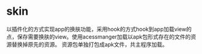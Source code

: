 # skin
以插件化的方式实现app的换肤功能，采用hook的方式hook到app加载view的点，保存需要换肤的view。使用acessmanger加载以apk包形式存在的文件的资源替换掉原先的资源。
资源包单独打包成apk文件，共主程序加载。
